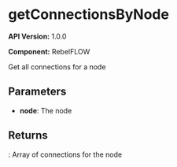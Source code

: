 # getConnectionsByNode

**API Version:** 1.0.0

**Component:** RebelFLOW

Get all connections for a node

## Parameters

- **node**: The node

## Returns

: Array of connections for the node

